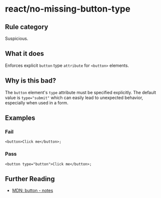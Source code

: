 # react/no-missing-button-type

## Rule category

Suspicious.

## What it does

Enforces explicit `button` type `attribute` for `<button>` elements.

## Why is this bad?

The `button` element's `type` attribute must be specified explicitly. The default value is `type="submit"` which can easily lead to unexpected behavior, especially when used in a form.

## Examples

### Fail

```tsx
<button>Click me</button>;
```

### Pass

```tsx
<button type="button">Click me</button>;
```

## Further Reading

- [MDN: button - notes](https://developer.mozilla.org/en-US/docs/Web/HTML/Element/button#notes)
